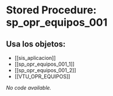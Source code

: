 # Stored Procedure: sp_opr_equipos_001

## Usa los objetos:
- [[sis_aplicacion]]
- [[sp_opr_equipos_001_1]]
- [[sp_opr_equipos_001_2]]
- [[VTU_OPR_EQUIPOS]]

*No code available.*

